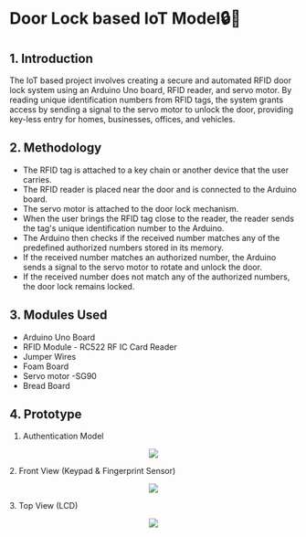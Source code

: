 # Door Lock based IoT Model🔒🔑

## 1. Introduction
The IoT based project involves creating a secure and automated RFID door lock system using an Arduino Uno board, RFID reader, and servo motor. By reading unique identification numbers from RFID tags, the system grants access by sending a signal to the servo motor to unlock the door, providing key-less entry for homes, businesses, offices, and vehicles.
## 2. Methodology 
- The RFID tag is attached to a key chain or another device that the user carries.
- The RFID reader is placed near the door and is connected to the Arduino board.
- The servo motor is attached to the door lock mechanism.
- When the user brings the RFID tag close to the reader, the reader sends the tag's unique identification number to the Arduino.
- The Arduino then checks if the received number matches any of the predefined authorized numbers stored in its memory.
- If the received number matches an authorized number, the Arduino sends a signal to the servo motor to rotate and unlock the door.
- If the received number does not match any of the authorized numbers, the door lock remains locked.
## 3. Modules Used 
- Arduino Uno Board
- RFID Module - RC522 RF IC Card Reader
- Jumper Wires
- Foam Board
- Servo motor -SG90
- Bread Board
## 4. Prototype
1. Authentication Model
<p align="center">
  <img src="Model Pictures/Authentication Model.jpeg"/>

</p>
2. Front View (Keypad & Fingerprint Sensor)
<p align="center">
  <img src="Model Pictures/Front View.jpeg"/>

</p>
3. Top View (LCD)
<p align="center">
  <img src="Model Pictures/Top View.jpeg"/>

</p>
